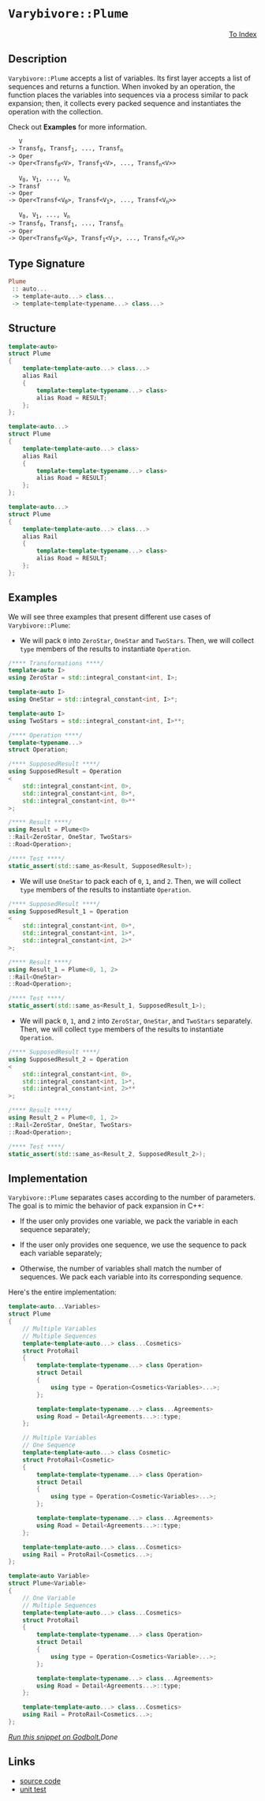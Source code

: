 <!-- Copyright 2024 Feng Mofan
SPDX-License-Identifier: Apache-2.0 -->

# `Varybivore::Plume`

<p style='text-align: right;'><a href="../../../facilities/metafunctions.md#varybivore-plume">To Index</a></p>

## Description

`Varybivore::Plume` accepts a list of variables.
Its first layer accepts a list of sequences and returns a function.
When invoked by an operation, the function places the variables into sequences via a process similar to pack expansion;
then, it collects every packed sequence and instantiates the operation with the collection.

Check out **Examples** for more information.

<pre><code>   V
-> Transf<sub>0</sub>, Transf<sub>1</sub>, ..., Transf<sub>n</sub>
-> Oper
-> Oper&lt;Transf<sub>0</sub>&lt;V&gt;, Transf<sub>1</sub>&lt;V&gt;, ..., Transf<sub>n</sub>&lt;V&gt;&gt;</code></pre>

<pre><code>   V<sub>0</sub>, V<sub>1</sub>, ..., V<sub>n</sub>
-> Transf
-> Oper
-> Oper&lt;Transf&lt;V<sub>0</sub>&gt;, Transf&lt;V<sub>1</sub>&gt;, ..., Transf&lt;V<sub>n</sub>&gt;&gt;</code></pre>

<pre><code>   V<sub>0</sub>, V<sub>1</sub>, ..., V<sub>n</sub>
-> Transf<sub>0</sub>, Transf<sub>1</sub>, ..., Transf<sub>n</sub>
-> Oper
-> Oper&lt;Transf<sub>0</sub>&lt;V<sub>0</sub>&gt;, Transf<sub>1</sub>&lt;V<sub>1</sub>&gt;, ..., Transf<sub>n</sub>&lt;V<sub>n</sub>&gt;&gt;</code></pre>

## Type Signature

```Haskell
Plume
 :: auto... 
 -> template<auto...> class...
 -> template<template<typename...> class...>
```

## Structure

```C++
template<auto>
struct Plume
{
    template<template<auto...> class...>
    alias Rail
    {
        template<template<typename...> class>
        alias Road = RESULT;
    };
};
```

```C++
template<auto...>
struct Plume
{
    template<template<auto...> class>
    alias Rail
    {
        template<template<typename...> class>
        alias Road = RESULT;
    };
};
```

```C++
template<auto...>
struct Plume
{
    template<template<auto...> class...>
    alias Rail
    {
        template<template<typename...> class>
        alias Road = RESULT;
    };
};
```

## Examples

We will see three examples that present different use cases of `Varybivore::Plume`:

- We will pack `0` into `ZeroStar`, `OneStar` and `TwoStars`.
Then, we will collect `type` members of the results to instantiate `Operation`.

```C++
/**** Transformations ****/
template<auto I>
using ZeroStar = std::integral_constant<int, I>;

template<auto I>
using OneStar = std::integral_constant<int, I>*;

template<auto I>
using TwoStars = std::integral_constant<int, I>**;

/**** Operation ****/
template<typename...>
struct Operation;

/**** SupposedResult ****/
using SupposedResult = Operation
<
    std::integral_constant<int, 0>,
    std::integral_constant<int, 0>*,
    std::integral_constant<int, 0>**
>;

/**** Result ****/
using Result = Plume<0>
::Rail<ZeroStar, OneStar, TwoStars>
::Road<Operation>;

/**** Test ****/
static_assert(std::same_as<Result, SupposedResult>);
```

- We will use `OneStar` to pack each of `0`, `1`, and `2`.
Then, we will collect `type` members of the results to instantiate `Operation`.

```C++
/**** SupposedResult ****/
using SupposedResult_1 = Operation
<
    std::integral_constant<int, 0>*,
    std::integral_constant<int, 1>*,
    std::integral_constant<int, 2>*
>;

/**** Result ****/
using Result_1 = Plume<0, 1, 2>
::Rail<OneStar>
::Road<Operation>;

/**** Test ****/
static_assert(std::same_as<Result_1, SupposedResult_1>);
```

- We will pack `0`, `1`, and `2` into `ZeroStar`, `OneStar`, and `TwoStars` separately.
Then, we will collect `type` members of the results to instantiate `Operation`.

```C++
/**** SupposedResult ****/
using SupposedResult_2 = Operation
<
    std::integral_constant<int, 0>,
    std::integral_constant<int, 1>*,
    std::integral_constant<int, 2>**
>;

/**** Result ****/
using Result_2 = Plume<0, 1, 2>
::Rail<ZeroStar, OneStar, TwoStars>
::Road<Operation>;

/**** Test ****/
static_assert(std::same_as<Result_2, SupposedResult_2>);
```

## Implementation

`Varybivore::Plume` separates cases according to the number of parameters.
The goal is to mimic the behavior of pack expansion in C++:

- If the user only provides one variable, we pack the variable in each sequence separately;

- If the user only provides one sequence, we use the sequence to pack each variable separately;

- Otherwise, the number of variables shall match the number of sequences.
We pack each variable into its corresponding sequence.

Here's the entire implementation:

```C++
template<auto...Variables>
struct Plume
{
    // Multiple Variables
    // Multiple Sequences
    template<template<auto...> class...Cosmetics>
    struct ProtoRail 
    { 
        template<template<typename...> class Operation>
        struct Detail
        {
            using type = Operation<Cosmetics<Variables>...>;
        };

        template<template<typename...> class...Agreements>
        using Road = Detail<Agreements...>::type;
    };

    // Multiple Variables
    // One Sequence
    template<template<auto...> class Cosmetic>
    struct ProtoRail<Cosmetic>
    { 
        template<template<typename...> class Operation>
        struct Detail
        {
            using type = Operation<Cosmetic<Variables>...>;
        };

        template<template<typename...> class...Agreements>
        using Road = Detail<Agreements...>::type;
    };

    template<template<auto...> class...Cosmetics>
    using Rail = ProtoRail<Cosmetics...>;
};

template<auto Variable>
struct Plume<Variable>
{
    // One Variable
    // Multiple Sequences
    template<template<auto...> class...Cosmetics>
    struct ProtoRail 
    { 
        template<template<typename...> class Operation>
        struct Detail
        {
            using type = Operation<Cosmetics<Variable>...>;
        };

        template<template<typename...> class...Agreements>
        using Road = Detail<Agreements...>::type;
    };

    template<template<auto...> class...Cosmetics>
    using Rail = ProtoRail<Cosmetics...>;
};
```

[*Run this snippet on Godbolt.*](https://godbolt.org/#z:OYLghAFBqd5QCxAYwPYBMCmBRdBLAF1QCcAaPECAMzwBtMA7AQwFtMQByARg9KtQYEAysib0QXACx8BBAKoBnTAAUAHpwAMvAFYTStJg1DIApACYAQuYukl9ZATwDKjdAGFUtAK4sGIAKwA7KSuADJ4DJgAcj4ARpjEEgDMAJykAA6oCoRODB7evgHBmdmOAuGRMSzxiVyptpj2ZQxCBEzEBPk%2BfkENTbmt7QQV0XEJyWkKbR1dhb1TQyNVNRMAlLaoXsTI7BwA9ABUR8cnp2fHeyYaAIKHxwDUAJIs6fRsgkzN9yeXN3fnAPOv2uV2uBEwLwM4JMSTcTC8RAAdMiAGrtPBMWL0BQw7CgqbELwOe7KAqYUEmQJWG73Wn3PZ7e4AWS8tEcr0w9zRxAxWMwOJpdIZzNZ7Po9yEmAAjl5GDsBdc6fdwZDPuTYSrXmqYXCEahkYjcfdkAYFAoDR4FGxHMgcUk8YLaQSiQQScRUEQAEpMOj3UFKykWP2OpXKiFa6Ea8NQ9VuAgAT3SjFYmANRpNTDN9wA8kniJ9crj/aGnQRCcSACKYNp0YslwN1kt0rzZIzKxOcmEVnN5gsCHWW614W067m87G4tP2mHUxVNykVmcUkNKzUxnVr7UajvMNhT7DG03m5HXYDETAQxgEO0OucllsRYD3T2oJjoP1JbtVmu0HWn8%2BXoIx6GvaIAgAmSZLiGC5QSCIbCiybJ4ByXLopiE7wYy2aRBK0qygwOyNpukZxtGW66kiyLpke9yDtWw5FiGzrEso7pej6v6wnRNqMXefpUsGfGrmRJHEbGEHJnuVH2oemYKD2CR9gwvFNvczGut%2BHGNgGVLaU2D5thJH7drminNAOWRDqYsJjuh/KTtJeJJLOqkwc5y5CXSYkbiJ4k7im%2B6yWaBr/he7zXip%2Bmtk%2BL5vsZ9yabWsKhYB177mBEmwTpi7uTcRG%2BT5qokfClEgQeGbBci3HDjejYGTFHHxaxHqoN6SVuNVtr7rBbmzqC3mwiVqCoTydm8epJJkqOaF8rxDaYTmOG2bNC2IWKnKSjKcr2SGA2kUVsZDYFFXAZ1tVMWWLpui1bW0IJOlBnptJ7S9/lSWVQXyaZ%2BbmdOK50hNiW/v9tLzZ597Re2Sbxd9SkWVa9EjjZM30A5ZVZfOgQ5X1INhgdhURn5Sa7qmjmfSFZ5hVe53g/c9XPq%2B75dgl1ZacllOpcBuIZR2GOg1jPW7QVUb44NerHUeFqWYjNNKvTt1NWxrVsx10s2lz065SCAta6C/yAgbBzAvr9wAGJ4MQUz3NgqisChPx64bTvAhSZhJBEJpeFgH5xh2AD6ZY%2BhFf0gm7HveN7OpoARmDpMHt6Ow8AAq%2BYMAo/DECwSnyQ7Nx7UNTy8fTABaCSoIMxDxVM6BgRE4JnmIfvRwsgg6nXpCF5rONgsLFHDY8ReQ9hmAV1XBA1yAdeYA3tBNwILcEG3ggdwP9oHILPei33ne3vTScAO7l9M8nM9XteCNP%2Baz83bSt7C7c70cG8m7DXy55vhMbm9pPozcE2v4WXWfwTgSi8OkEomB0Cen5KKb4FxQT0yEGAiBUCYFshhr2cyeVYSNjPpPC%2BM855p1vove%2By97gaFxKQXB49z71yvkQheS8CAd0oWvahF0J5T0ITfQwpC3APzYdgJ%2B2CnLdxNtAhQsD37yzQa6ZmpIfCxiEaCMCt0dSl3dBXDuw9tH3APkfdoNM1GMx1AA/sXcPImyTvyV078Fg2j9nJBIBAIB4IUCmJxdo3CSNFB3JB4CsiQN8WyXEqxn5O2donI4uFo7vhtnbcU799aRKBFYkBASUEhLsfAm4iDkFBNQVItkfsuAYLMoWbBbgaFcIIQw3hd8BHkKEQcDhfE8HcPqfPEhzCO5cFxK0mpdDL6Nwafwh%2BZgBkUksXlYBDxslwKOMCWRxSCClKalNWEGg%2Bkd0mSHNRKtdHTF4iYt8ZjMGALEek5OtjFlG3xG0RxziOhuNoSADxbAvE6myaU/xBSlBFNFKUsJETUkAmNiApOCALbxNtpCTkySwXguuTEzJhSFkyMhmigFPyzDlJ%2BpUkEODOHDJ4d0vhvSKFUKGfg%2BhozyWNIfv09hNLOn0uIRSshLD7h7OEevURoKYkYtydcFZQK8UKM2W4bZ9wuC7JOSAdRsJNGGLIItEe0wO4GIrsYxVpjYTmOUjMuCtxIW3PsY84cXilAvPcZ4zM3y5F%2BzMH8wJOKnW8vCc5Dg6xaCcH8LwPwHAtCkFQJwaplhrBqU2NsTsbseCkAIJoH16wADWARJCIg0AADjMGYFIKQuD%2BBzdmrggRAjSD9RwSQvAWASA0NsoNIaw0cF4AoEA2yk3Bp9aQOAsAYCIBAJsAg6QETkEoGgF4dAEhRBTJwVQ2aABsABaRdkh7jAGQMgWVmazC8EgYQEgeAa5yv4IIEQYh2BSBkIIRQKh1DdtILoOV%2B98zpE4DwX1/rA3JtDZwbMCJR2ulQFQe4C6V1ro3VundiI8UQA8FO%2BgldzBJC4KsXgXatDrAgEgSd6Rp1kAoBAPDBGQDACkC6mgbIEjtogLEX9sQIjtHjB%2B3gjHmDEHjNmWI2hMAOFY6QSd4VsK0BY4%2BrAsQvDADhLQWg7buC8CwFnIw4hxMWz444AAbvyX9mBVB8YRLsBNU8q0htoHgWI%2BZOMeCwL%2BsseA60KdINp4gsQglVmU8AczRhk3rCoAYYACgUR4EwPvUyQaE1nuEKIcQ16ot3rUL%2B59%2BhDDGGsNYfQFn22QHWKgOOuR5PLurl2UwkbLBmGbS5nkWBssQHWHYDTuQXAMHcJ4boegwgRFGNUcYcqSg5AELMPwfWsgDYYEsMYtQ%2BiNYEBXTobXChyoaw4AY0xhhdeWL12wa2ht6AWB0CbPXaj1ZjTsCQX6OABtIE23gLawNLtXeuzd26pCwfuBAXAh7kPxvQ4m3z6wECYDfOMOrpB02SCSIiFISQK0aEkGYSQi6G3%2BEXWkKtNbSB1tQ4iRdXBF3ZpSKWxd/hJBFuh4u67v6W1to7X97t2GB04aHYBsdRGSNIdnWwTg7QWCacCMupgsk2xcBSIiLgWb934CINVvQUWL2xekPFpQiXH26Bda%2Bpg76FMXauzdv9HAAMjoRPcED92IProzML0X4uNDvYQ/hpDfo3ZmF%2B5hntTP2cJHHcR1AiHxiW/I4W7ZVHwSW0oPRx97HmMCaj5x7jvH%2BNOaE1eETYmQ0SakzJuTAmlOpdU%2Bn9TK3tPyZDXpgz4IBMmd/eZyzzGbO7BDfZxzCaXNuaUB5vPj5fN8AC0FkLYXiYCblzFq9ivZAJYfSGtXKWfOlasJYTLsRau5fy/PTgRXx4lfS%2BVyrCRqs6Zy9NlbzgICuF23KzrlRJt6H680c/GRRvNEOysJbjQZstB2wt4bR/mhzef1t/bebAob/QA//Y7DYLYM7NDfQb9SnR9O7cDR7IXJ8EXMXLNd7T7aXJ3VDV3f7UgQHYHRIUHdHWtEAVILNSQQIfwFIctJIeHRHUnOA5tTgGnTtbvPtQdYdIDb3T3YgTnXYHnSDFgBQTTbdTTVAmMKYSXL7Y9WXWQeXUfG9eQZXSfHQMg0gDXLXT9GAy7H9eA/9FnYDUDVQIQkQsQiQtUK2eDX3B3BIbApIXA%2BnXtXDGwgjHg1wpDEAUQ8BP2cQlIP2SQtZEwxXOgUPWjCPENWPMTBNKI%2BPDTATZPQQVPX9DPaTMQbPJzXPFTBvRTQvLTHTR9MvZAQzSvC%2BUzXgGvKzeMevOzHkZvXgVvdzCETvHzJw/zJgQLYLULcLIfeQkfCQMfW9FQpLdQgwWfbfGwGvZfUNVfNOTgPYM%2BOfawCrW7KrY9A/UHZbZoZrVrYAjrFrMAm/R/XIe/W/XIQ41/foWbT/PYy49/P/Dba/JbG49rZ4xYR4o7c7CA2NL4qtXXKnTgMDUw0Q%2B4PwxEQIjAqXEgbAtDDDPAggrAIgi7DHOtfNREJIJIfwYtUnBtDEwIfHJg27Fg2wWnN3VYNNEASQfwKHMtQIBtbNSQQtLgXNMwCnKtJIPQ5g1tOnLDC7PdQk/XOE%2BndYFzbIZwSQIAA%3D)$Done$

## Links

- [source code](../../../../conceptrodon/varybivore/plume.hpp)
- [unit test](../../../../tests/unit/metafunctions/varybivore/plume.test.hpp)
